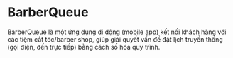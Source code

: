 # BarberQueue
BarberQueue là một ứng dụng di động (mobile app) kết nối khách hàng với các tiệm cắt tóc/barber shop, giúp giải quyết vấn đề đặt lịch truyền thống (gọi điện, đến trực tiếp) bằng cách số hóa quy trình.
